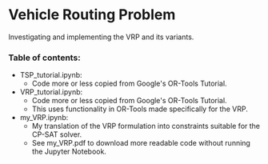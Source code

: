 # Vehicle Routing Problem

Investigating and implementing the VRP and its variants.

### Table of contents:
- TSP_tutorial.ipynb: 
  - Code more or less copied from Google's OR-Tools Tutorial.
- VRP_tutorial.ipynb: 
  - Code more or less copied from Google's OR-Tools Tutorial.  
  - This uses functionality in OR-Tools made specifically for the VRP.
- my_VRP.ipynb:
  - My translation of the VRP formulation into constraints suitable for the CP-SAT solver.
  - See my_VRP.pdf to download more readable code without running the Jupyter Notebook.